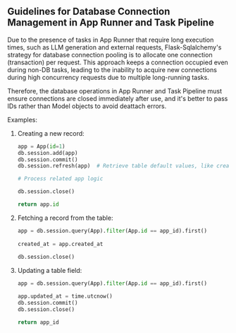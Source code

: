 ## Guidelines for Database Connection Management in App Runner and Task Pipeline

Due to the presence of tasks in App Runner that require long execution times, such as LLM generation and external requests, Flask-Sqlalchemy's strategy for database connection pooling is to allocate one connection (transaction) per request. This approach keeps a connection occupied even during non-DB tasks, leading to the inability to acquire new connections during high concurrency requests due to multiple long-running tasks.

Therefore, the database operations in App Runner and Task Pipeline must ensure connections are closed immediately after use, and it's better to pass IDs rather than Model objects to avoid deattach errors.

Examples:

1. Creating a new record:

   ```python
   app = App(id=1)
   db.session.add(app)
   db.session.commit()
   db.session.refresh(app)  # Retrieve table default values, like created_at, cached in the app object, won't affect after close
   
   # Process related app logic
   
   db.session.close()
   
   return app.id
   ```

2. Fetching a record from the table:

   ```python
   app = db.session.query(App).filter(App.id == app_id).first()
    
   created_at = app.created_at
    
   db.session.close()
   ```

3. Updating a table field:

   ```python
   app = db.session.query(App).filter(App.id == app_id).first()

   app.updated_at = time.utcnow()
   db.session.commit()
   db.session.close()

   return app_id
   ```
   
